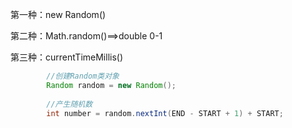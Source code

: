 第一种：new Random() 

第二种：Math.random()==>double 0-1

第三种：currentTimeMillis()



```java
        //创建Random类对象
        Random random = new Random();              
         
        //产生随机数
        int number = random.nextInt(END - START + 1) + START;
```

